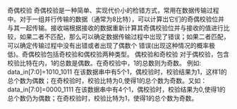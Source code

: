 奇偶校验
奇偶校验是一种简单、实现代价小的检错方式，常用在数据传输过程中。对于一组并行传输的数据（通常为8比特），可以计算岀它们的奇偶校验位并与其一起传输。接收端根据接收的数据重新计算其奇偶校验位并与接收的值进行比较，如果二者不匹配，那么可以确定数据传输过程中岀现了错误；如果二者匹配，可以确定传输过程中没有出错或者出现了偶数个 错误(出现这种情况的概率极低)。奇偶校验包括奇校验和偶校验两种类型。
偶校验和奇校验
对于偶校验，包含校验比特在内，1的总数是偶数。在奇校验中，1的总数则为奇数。
例如:
data\_in[7:0]=1010\_1011
在该数据串中有5个1，偶校验时，校验结果为1，这样1的总个数为偶数；在奇校验时，校验比特为0,使得1的总个数为奇数。又如：
data\_in[7:0]=0000\_1111
在该数据串中有4个1，偶校验时，校验结果为0,使得1的总个数仍为偶数；在奇校验时，校验比特为1，使得1的总个数为奇数。
